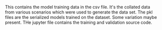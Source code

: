 This contains the model training data in the csv file. It's the collated data from various scenarios which were used to generate the data set. 
The pkl files are the serialized models trained on the dataset. Some variation maybe present.
THe jupyter file contains the training and validation source code.